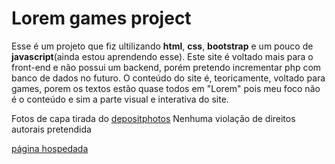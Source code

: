 # Lorem games project

Esse é um projeto que fiz ultilizando **html**, **css**, **bootstrap** e um pouco de **javascript**(ainda estou
 aprendendo esse).
Este site é voltado mais para o front-end e não possui um backend, porém pretendo incrementar php com banco
de dados no futuro. O conteúdo do site é, teoricamente, voltado para games, porem os textos estão quase
todos em "Lorem" pois meu foco não é o conteúdo e sim a parte visual e interativa do site.

Fotos de capa tirada do [depositphotos](https://br.depositphotos.com/home.html)
Nenhuma violação de direitos autorais pretendida

[página hospedada](https://natanbarbosa.github.io/Lorem_games-project/index.html)
